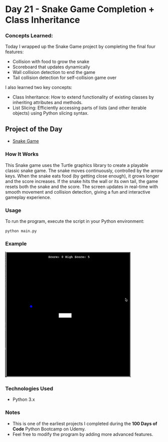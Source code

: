 
# Day 21 - Snake Game Completion + Class Inheritance

### Concepts Learned: 

Today I wrapped up the Snake Game project by completing the final four features:
- Collision with food to grow the snake
- Scoreboard that updates dynamically
- Wall collision detection to end the game
- Tail collision detection for self-collision game over

I also learned two key concepts:
- Class Inheritance: How to extend functionality of existing classes by inheriting attributes and methods.
- List Slicing: Efficiently accessing parts of lists (and other iterable objects) using Python slicing syntax.

## Project of the Day
- [Snake Game](Day21/main.py)

### How It Works

This Snake game uses the Turtle graphics library to create a playable classic snake game. The snake moves continuously, controlled by the arrow keys. When the snake eats food (by getting close enough), it grows longer and the score increases. If the snake hits the wall or its own tail, the game resets both the snake and the score. The screen updates in real-time with smooth movement and collision detection, giving a fun and interactive gameplay experience.

### Usage

To run the program, execute the script in your Python environment:

```
python main.py
```

### Example

![Game demo](images/snake.gif)

### Technologies Used
- Python 3.x

### Notes

- This is one of the earliest projects I completed during the **100 Days of Code** Python Bootcamp on Udemy.
- Feel free to modify the program by adding more advanced features.
